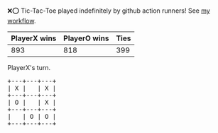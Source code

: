 :x::o: Tic-Tac-Toe played indefinitely by github action runners! See [my workflow](.github/workflows/play.yaml).

|PlayerX wins|PlayerO wins|Ties|
|-|-|-|
|893|818|399|

PlayerX's turn.

<pre>
+---+---+---+
| X |   | X |
+---+---+---+
| O |   | X |
+---+---+---+
|   | O | O |
+---+---+---+
</pre>
